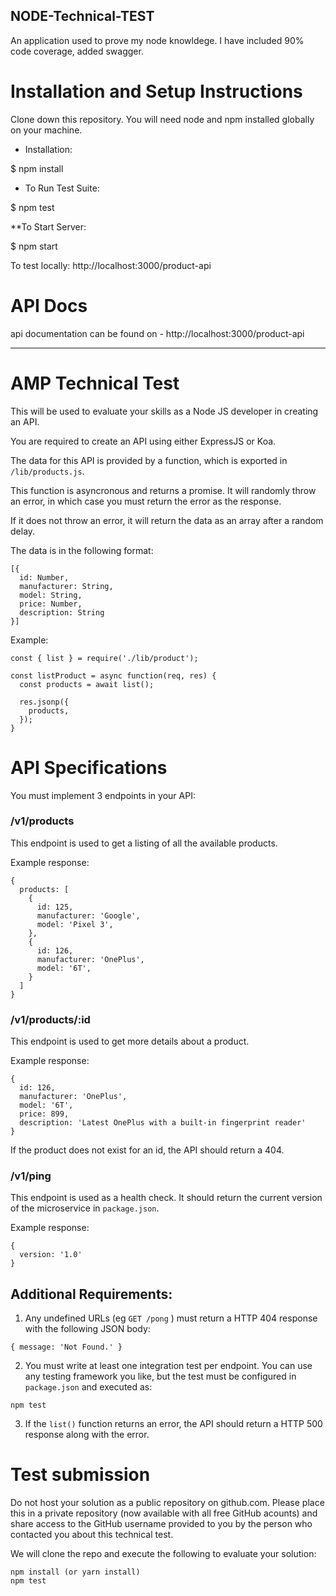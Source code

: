 ## NODE-Technical-TEST

An application used to prove my node knowldege. I have included 90% code coverage, added swagger. 

# Installation and Setup Instructions
Clone down this repository. You will need node and npm installed globally on your machine.

* Installation:

 $ npm install

* To Run Test Suite:

 $ npm test

**To Start Server:

 $ npm start

To test locally:
http://localhost:3000/product-api
 
# API Docs

api documentation can be found on - http://localhost:3000/product-api

------------------------------------------------------------------------------------------------------

# AMP Technical Test

This will be used to evaluate your skills as a Node JS developer in creating an API.

You are required to create an API using either ExpressJS or Koa.

The data for this API is provided by a function, which is exported in ```/lib/products.js```.

This function is asyncronous and returns a promise. It will randomly throw an error, in which case you must return the error as the response.

If it does not throw an error, it will return the data as an array after a random delay.

The data is in the following format:
```
[{
  id: Number,
  manufacturer: String,
  model: String,
  price: Number,
  description: String
}]
```

Example:
```
const { list } = require('./lib/product');

const listProduct = async function(req, res) {
  const products = await list();

  res.jsonp({
    products,
  });
}
```

# API Specifications
You must implement 3 endpoints in your API:

### /v1/products

This endpoint is used to get a listing of all the available products.

Example response:
```
{
  products: [
    {
      id: 125,
      manufacturer: 'Google',
      model: 'Pixel 3',
    },
    {
      id: 126,
      manufacturer: 'OnePlus',
      model: '6T',
    }
  ]
}
```

### /v1/products/:id

This endpoint is used to get more details about a product.

Example response:

```
{
  id: 126,
  manufacturer: 'OnePlus',
  model: '6T',
  price: 899,
  description: 'Latest OnePlus with a built-in fingerprint reader'
}
```

If the product does not exist for an id, the API should return a 404.

### /v1/ping

This endpoint is used as a health check. It should return the current version of the microservice in ```package.json```.

Example response:

```
{
  version: '1.0'
}
```

## Additional Requirements:
1. Any undefined URLs (eg ``` GET /pong ``` ) must return a HTTP 404 response with the following JSON body: 

```
{ message: 'Not Found.' }
```

2. You must write at least one integration test per endpoint. You can use any testing framework you like, but the test must be configured in ```package.json``` and executed as:

```
npm test
```

3. If the ```list()``` function returns an error, the API should return a HTTP 500 response along with the error.

# Test submission

Do not host your solution as a public repository on github.com. Please place this in a private repository (now available with all free GitHub acounts) and share access to the GitHub username provided to you by the person who contacted you about this technical test.

We will clone the repo and execute the following to evaluate your solution:

```
npm install (or yarn install)
npm test
```
